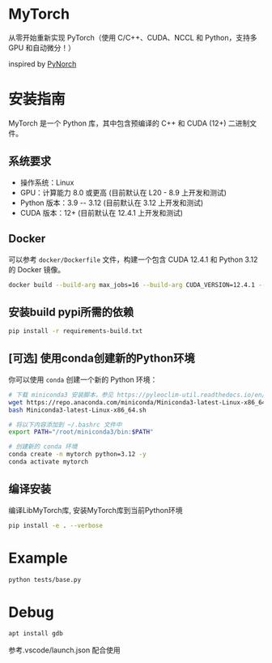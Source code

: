 # MyTorch
从零开始重新实现 PyTorch（使用 C/C++、CUDA、NCCL 和 Python，支持多 GPU 和自动微分！）

inspired by [PyNorch](https://github.com/lucasdelimanogueira/PyNorch)

# 安装指南

MyTorch 是一个 Python 库，其中包含预编译的 C++ 和 CUDA (12+) 二进制文件。

## 系统要求

- 操作系统：Linux
- GPU：计算能力 8.0 或更高 (目前默认在 L20 - 8.9 上开发和测试)
- Python 版本：3.9 -- 3.12 (目前默认在 3.12 上开发和测试)
- CUDA 版本：12+ (目前默认在 12.4.1 上开发和测试)

## Docker 

可以参考 `docker/Dockerfile` 文件，构建一个包含 CUDA 12.4.1 和 Python 3.12 的 Docker 镜像。

```bash
docker build --build-arg max_jobs=16 --build-arg CUDA_VERSION=12.4.1 --build-arg PYTHON_VERSION=3.12 --tag jieni-cuda-dev:build-image --progress plain .
```

## 安装build pypi所需的依赖

```bash
pip install -r requirements-build.txt
```

## [可选] 使用conda创建新的Python环境

你可以使用 `conda` 创建一个新的 Python 环境：

```bash
# 下载 miniconda3 安装脚本，参见 https://pyleoclim-util.readthedocs.io/en/v0.7.3/anaconda_install.html
wget https://repo.anaconda.com/miniconda/Miniconda3-latest-Linux-x86_64.sh
bash Miniconda3-latest-Linux-x86_64.sh

# 将以下内容添加到 ~/.bashrc 文件中
export PATH="/root/miniconda3/bin:$PATH"
```

```bash
# 创建新的 conda 环境
conda create -n mytorch python=3.12 -y
conda activate mytorch
```

## 编译安装
编译LibMyTorch库, 安装MyTorch库到当前Python环境

```bash
pip install -e . --verbose
```

# Example

```bash
python tests/base.py
```

# Debug

```bash
apt install gdb
```

参考.vscode/launch.json 配合使用


